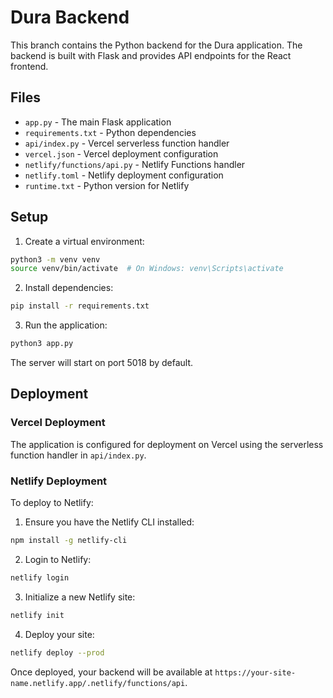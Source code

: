 # Dura Backend

This branch contains the Python backend for the Dura application. The backend is built with Flask and provides API endpoints for the React frontend.

## Files

- `app.py` - The main Flask application
- `requirements.txt` - Python dependencies
- `api/index.py` - Vercel serverless function handler
- `vercel.json` - Vercel deployment configuration
- `netlify/functions/api.py` - Netlify Functions handler
- `netlify.toml` - Netlify deployment configuration
- `runtime.txt` - Python version for Netlify

## Setup

1. Create a virtual environment:
```bash
python3 -m venv venv
source venv/bin/activate  # On Windows: venv\Scripts\activate
```

2. Install dependencies:
```bash
pip install -r requirements.txt
```

3. Run the application:
```bash
python3 app.py
```

The server will start on port 5018 by default.

## Deployment

### Vercel Deployment

The application is configured for deployment on Vercel using the serverless function handler in `api/index.py`.

### Netlify Deployment

To deploy to Netlify:

1. Ensure you have the Netlify CLI installed:
```bash
npm install -g netlify-cli
```

2. Login to Netlify:
```bash
netlify login
```

3. Initialize a new Netlify site:
```bash
netlify init
```

4. Deploy your site:
```bash
netlify deploy --prod
```

Once deployed, your backend will be available at `https://your-site-name.netlify.app/.netlify/functions/api`. 